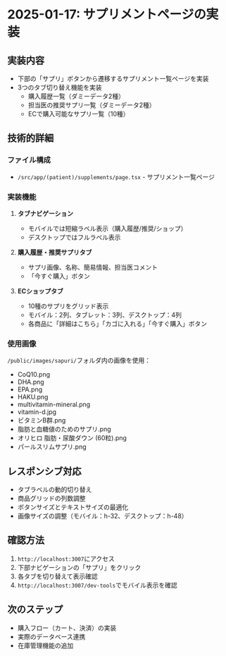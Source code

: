 # 2025-01-17: サプリメントページの実装

## 実装内容
- 下部の「サプリ」ボタンから遷移するサプリメント一覧ページを実装
- 3つのタブ切り替え機能を実装
  - 購入履歴一覧（ダミーデータ2種）
  - 担当医の推奨サプリ一覧（ダミーデータ2種）
  - ECで購入可能なサプリ一覧（10種）

## 技術的詳細

### ファイル構成
- `/src/app/(patient)/supplements/page.tsx` - サプリメント一覧ページ

### 実装機能
1. **タブナビゲーション**
   - モバイルでは短縮ラベル表示（購入履歴/推奨/ショップ）
   - デスクトップではフルラベル表示

2. **購入履歴・推奨サプリタブ**
   - サプリ画像、名称、簡易情報、担当医コメント
   - 「今すぐ購入」ボタン

3. **ECショップタブ**
   - 10種のサプリをグリッド表示
   - モバイル：2列、タブレット：3列、デスクトップ：4列
   - 各商品に「詳細はこちら」「カゴに入れる」「今すぐ購入」ボタン

### 使用画像
`/public/images/sapuri/`フォルダ内の画像を使用：
- CoQ10.png
- DHA.png
- EPA.png
- HAKU.png
- multivitamin-mineral.png
- vitamin-d.jpg
- ビタミンB群.png
- 脂肪と血糖値のためのサプリ.png
- オリヒロ 脂肪・尿酸ダウン (60粒).png
- パールスリムサプリ.png

## レスポンシブ対応
- タブラベルの動的切り替え
- 商品グリッドの列数調整
- ボタンサイズとテキストサイズの最適化
- 画像サイズの調整（モバイル：h-32、デスクトップ：h-48）

## 確認方法
1. `http://localhost:3007`にアクセス
2. 下部ナビゲーションの「サプリ」をクリック
3. 各タブを切り替えて表示確認
4. `http://localhost:3007/dev-tools`でモバイル表示を確認

## 次のステップ
- 購入フロー（カート、決済）の実装
- 実際のデータベース連携
- 在庫管理機能の追加